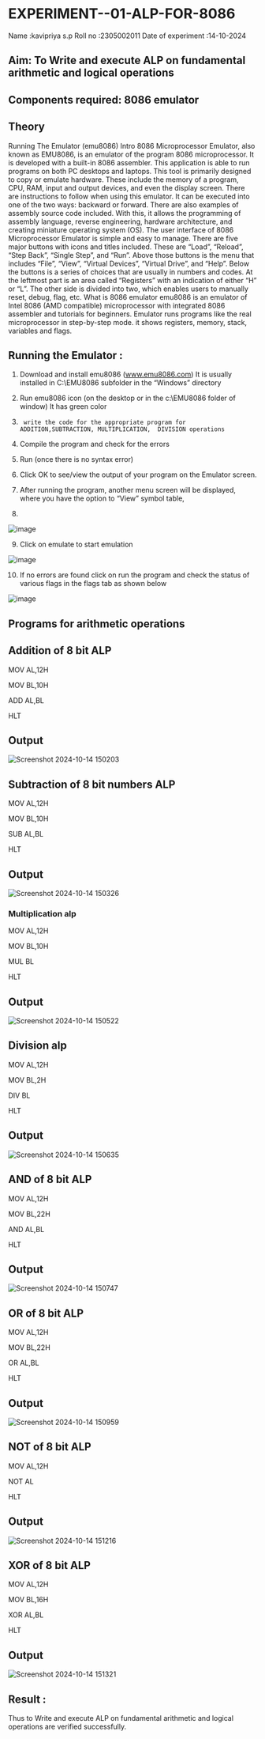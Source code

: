 # EXPERIMENT--01-ALP-FOR-8086
Name :kavipriya s.p
Roll no :2305002011
Date of experiment :14-10-2024





## Aim: To Write and execute ALP on fundamental arithmetic and logical operations
## Components required: 8086  emulator 
## Theory 
Running The Emulator (emu8086) Intro 8086 Microprocessor Emulator, also known as EMU8086, is an emulator of the program 8086 microprocessor. It is developed with a built-in 8086 assembler. This application is able to run programs on both PC desktops and laptops. This tool is primarily designed to copy or emulate hardware. These include the memory of a program, CPU, RAM, input and output devices, and even the display screen. There are instructions to follow when using this emulator. It can be executed into one of the two ways: backward or forward. There are also examples of assembly source code included. With this, it allows the programming of assembly language, reverse engineering, hardware architecture, and creating miniature operating system (OS). The user interface of 8086 Microprocessor Emulator is simple and easy to manage. There are five major buttons with icons and titles included. These are “Load”, “Reload”, “Step Back”, “Single Step”, and “Run”. Above those buttons is the menu that includes “File”, “View”, “Virtual Devices”, “Virtual Drive”, and “Help”. Below the buttons is a series of choices that are usually in numbers and codes. At the leftmost part is an area called “Registers” with an indication of either “H” or “L”. The other side is divided into two, which enables users to manually reset, debug, flag, etc. What is 8086 emulator emu8086 is an emulator of Intel 8086 (AMD compatible) microprocessor with integrated 8086 assembler and tutorials for beginners. Emulator runs programs like the real microprocessor in step-by-step mode. it shows registers, memory, stack, variables and flags.


 ## Running the Emulator :
1.	Download and install emu8086 (www.emu8086.com) It is usually installed in C:\EMU8086 subfolder in the “Windows” directory
2.	  Run  emu8086 icon (on the desktop or in the c:\EMU8086 folder of window) It has green color 
 
 
3.		write the code for the appropriate program for ADDITION,SUBTRACTION, MULTIPLICATION,  DIVISION operations 

4.	 Compile the program and check for the errors 
5.	Run (once there is no syntax error) 

6.	Click OK to see/view the output of your program on the Emulator screen. 


7.	After running the program, another menu screen will be displayed, where you have the option to “View” symbol table,
8.	 


![image](https://user-images.githubusercontent.com/36288975/189273263-d65baae9-4b8f-4723-afb3-c0ffa4052b04.png)











9.	Click on emulate to start emulation 








![image](https://user-images.githubusercontent.com/36288975/189273273-9bb36ec1-e2e8-4892-8d35-37707332bfdc.png)








10.	If no errors are found click on run the program and check the status of various flags in the flags tab as shown below 






![image](https://user-images.githubusercontent.com/36288975/189273277-113a2a33-4a40-4ff8-95a5-ecd3a1f504fe.png)








## Programs for arithmetic  operations

## Addition  of 8 bit ALP 
MOV AL,12H

MOV BL,10H

ADD AL,BL

HLT
## Output  
 ![Screenshot 2024-10-14 150203](https://github.com/user-attachments/assets/0ff4d0d6-face-4a24-a375-880d54fdcdf7)

## Subtraction   of 8 bit numbers  ALP 
MOV AL,12H

MOV BL,10H

SUB AL,BL

HLT
## Output 
![Screenshot 2024-10-14 150326](https://github.com/user-attachments/assets/5c0cc33c-051f-4f94-985e-622109830e6a)

### Multiplication alp
MOV AL,12H

MOV BL,10H

MUL BL

HLT
 ## Output  
![Screenshot 2024-10-14 150522](https://github.com/user-attachments/assets/cea04017-1d40-4046-b33f-50d65a98c1c9)
## Division alp 
MOV AL,12H

MOV BL,2H

DIV BL

HLT
## Output  
![Screenshot 2024-10-14 150635](https://github.com/user-attachments/assets/4c97e575-f6c4-4640-9943-d63fd54389ad)
## AND of 8 bit ALP
MOV AL,12H

MOV BL,22H

AND AL,BL

HLT

## Output 
![Screenshot 2024-10-14 150747](https://github.com/user-attachments/assets/553450be-6f9e-412a-82f8-4d8d279e1b58)
## OR of 8 bit ALP
MOV AL,12H

MOV BL,22H

OR AL,BL

HLT
## Output
![Screenshot 2024-10-14 150959](https://github.com/user-attachments/assets/518701b6-645c-4815-a5e0-2af1423b6030)
## NOT of 8 bit ALP
MOV AL,12H

NOT AL

HLT
## Output
![Screenshot 2024-10-14 151216](https://github.com/user-attachments/assets/68115d36-89f3-4bc1-824f-6798bda8845f)
## XOR of 8 bit ALP
MOV AL,12H

MOV BL,16H

XOR AL,BL

HLT
## Output
![Screenshot 2024-10-14 151321](https://github.com/user-attachments/assets/f0faf040-c1b7-43ef-9b11-dae475b3ad13)

## Result :
 Thus to Write and execute ALP on fundamental arithmetic and logical operations are verified
successfully.









